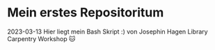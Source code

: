 # Mein erstes Repositoritum

2023-03-13
Hier liegt mein Bash Skript :)
von Josephin Hagen
Library Carpentry Workshop
:cat:
